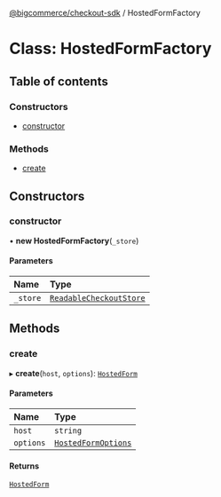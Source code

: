 [@bigcommerce/checkout-sdk](../README.md) / HostedFormFactory

# Class: HostedFormFactory

## Table of contents

### Constructors

- [constructor](HostedFormFactory.md#constructor)

### Methods

- [create](HostedFormFactory.md#create)

## Constructors

### constructor

• **new HostedFormFactory**(`_store`)

#### Parameters

| Name | Type |
| :------ | :------ |
| `_store` | [`ReadableCheckoutStore`](../README.md#readablecheckoutstore) |

## Methods

### create

▸ **create**(`host`, `options`): [`HostedForm`](HostedForm.md)

#### Parameters

| Name | Type |
| :------ | :------ |
| `host` | `string` |
| `options` | [`HostedFormOptions`](../interfaces/HostedFormOptions.md) |

#### Returns

[`HostedForm`](HostedForm.md)
